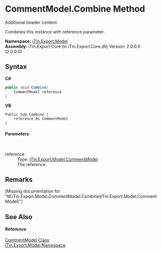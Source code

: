 # CommentModel.Combine Method 
Additional header content 

Combines this instance with reference parameter.

**Namespace:**&nbsp;<a href="N_iTin_Export_Model">iTin.Export.Model</a><br />**Assembly:**&nbsp;iTin.Export.Core (in iTin.Export.Core.dll) Version: 2.0.0.0 (2.0.0.0)

## Syntax

**C#**<br />
``` C#
public void Combine(
	CommentModel reference
)
```

**VB**<br />
``` VB
Public Sub Combine ( 
	reference As CommentModel
)
```


#### Parameters
&nbsp;<dl><dt>reference</dt><dd>Type: <a href="T_iTin_Export_Model_CommentModel">iTin.Export.Model.CommentModel</a><br />The reference.</dd></dl>

## Remarks
\[Missing <remarks> documentation for "M:iTin.Export.Model.CommentModel.Combine(iTin.Export.Model.CommentModel)"\]

## See Also


#### Reference
<a href="T_iTin_Export_Model_CommentModel">CommentModel Class</a><br /><a href="N_iTin_Export_Model">iTin.Export.Model Namespace</a><br />